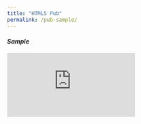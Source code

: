 ```yaml
---
title: "HTML5 Pub"
permalink: /pub-sample/
---
```


#### *Sample*
<div class="resp-container">
    <iframe src='https://online.pubhtml5.com/cwhs/fuhs/' seamless='seamless' scrolling='no' frameborder='0' allowtransparency='true' allowfullscreen='true' ></iframe>
</div>
